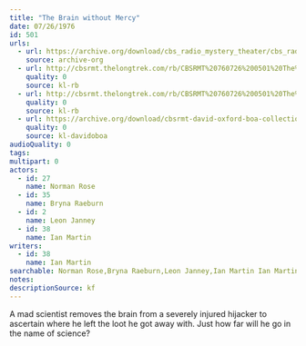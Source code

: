 ```yaml
---
title: "The Brain without Mercy"
date: 07/26/1976
id: 501
urls: 
  - url: https://archive.org/download/cbs_radio_mystery_theater/cbs_radio_mystery_theater-0501-0550.zip/cbs_radio_mystery_theater-0501-0550%2Fcbsrmt_0501_the_brain_without_mercy.mp3
    source: archive-org
  - url: http://cbsrmt.thelongtrek.com/rb/CBSRMT%20760726%200501%20The%20Brain%20Without%20Mercy_wuwm.mp3
    quality: 0
    source: kl-rb
  - url: http://cbsrmt.thelongtrek.com/rb/CBSRMT%20760726%200501%20The%20Brain%20Without%20Mercy_wbbm_rb.mp3
    quality: 0
    source: kl-rb
  - url: https://archive.org/download/cbsrmt-david-oxford-boa-collection/CBSRMT-760726-0501-The-Brain-Without-Mercy-(128-44)_WUWM-FM-{BoA}.mp3
    quality: 0
    source: kl-davidoboa
audioQuality: 0
tags: 
multipart: 0
actors:  
  - id: 27
    name: Norman Rose  
  - id: 35
    name: Bryna Raeburn  
  - id: 2
    name: Leon Janney  
  - id: 38
    name: Ian Martin
writers:  
  - id: 38
    name: Ian Martin
searchable: Norman Rose,Bryna Raeburn,Leon Janney,Ian Martin Ian Martin
notes: 
descriptionSource: kf
---
```

A mad scientist removes the brain from a severely injured hijacker to ascertain where he left the loot he got away with. Just how far will he go in the name of science?